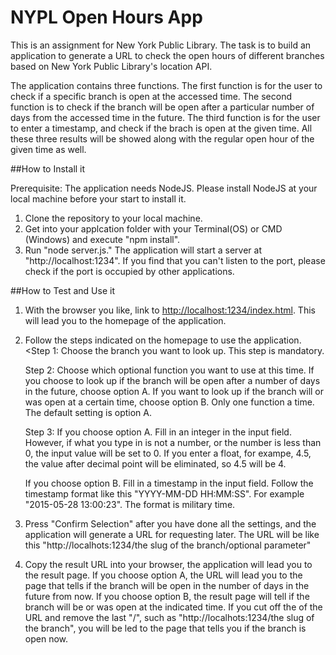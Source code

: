 # NYPL Open Hours App
This is an assignment for New York Public Library. The task is to build an application to generate a URL to check the open hours of different branches based on New York Public Library's location API.

The application contains three functions. The first function is for the user to check if a specific branch is open at the accessed time. The second function is to check if the branch will be open after a particular number of days from the accessed time in the future. The third function is for the user to enter a timestamp, and check if the brach is open at the given time. All these three results will be showed along with the regular open hour of the given time as well.

##How to Install it

Prerequisite: The application needs NodeJS. Please install NodeJS at your local machine before your start to install it.

1. Clone the repository to your local machine.
2. Get into your applcation folder with your Terminal(OS) or CMD (Windows) and execute "npm install".
3. Run "node server.js." The application will start a server at "http://localhost:1234". If you find that you can't listen to the port, please check if the port is occupied by other applications.

##How to Test and Use it

1. With the browser you like, link to [http://localhost:1234/index.html](http://localhost:1234/index.html). This will lead you to the homepage of the application.

2. Follow the steps indicated on the homepage to use the application. 
   <Step 1: Choose the branch you want to look up. This step is mandatory. 
   
   Step 2: Choose which optional function you want to use at this time. If you choose to look up if the branch will be open after a number of days in the future, choose option A. If you want to look up if the branch will or was open at a certain time, choose option B. Only one function a time. The default setting is option A.
   
   Step 3:  If you choose option A. Fill in an integer in the input field. However, if what you type in is not a number, or the number is less than 0, the input value will be set to 0. If you enter a float, for exampe, 4.5, the value after decimal point will be eliminated, so 4.5 will be 4. 

   If you choose option B. Fill in a timestamp in the input field. Follow the timestamp format like this "YYYY-MM-DD HH:MM:SS". For example "2015-05-28 13:00:23". The format is military time.

3. Press "Confirm Selection" after you have done all the settings, and the application will generate a URL for requesting later. The URL will be like this "http://localhots:1234/the slug of the branch/optional parameter"

4. Copy the result URL into your browser, the application will lead you to the result page. If you choose option A, the URL will lead you to the page that tells if the branch will be open in the number of days in the future from now. If you choose option B, the result page will tell if the branch will be or was open at the indicated time. If you cut off the <optional parameter> of the URL and remove the last "/", such as "http://localhots:1234/the slug of the branch", you will be led to the page that tells you if the branch is open now.
